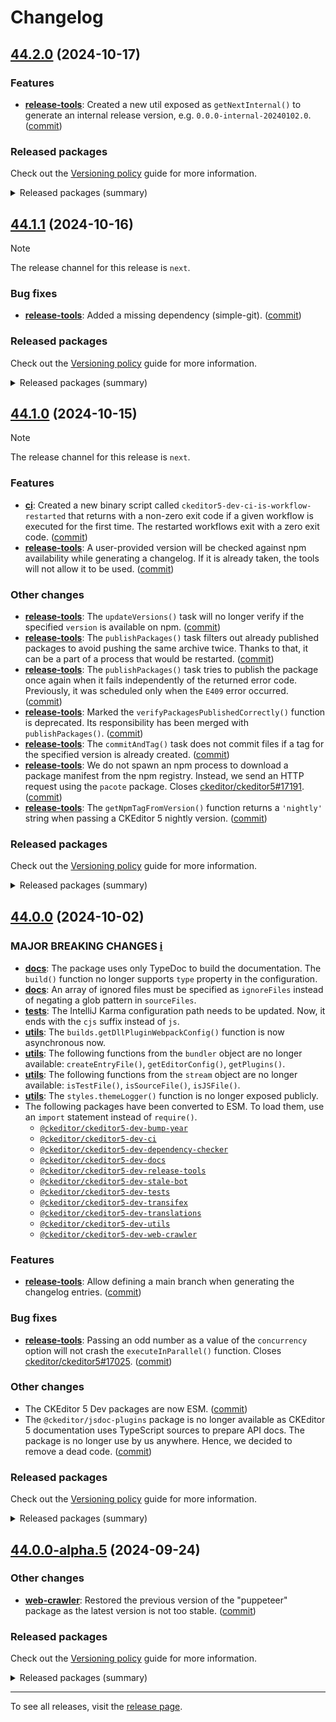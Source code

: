 Changelog
=========

## [44.2.0](https://github.com/ckeditor/ckeditor5-dev/compare/v44.1.1...v44.2.0) (2024-10-17)

### Features

* **[release-tools](https://www.npmjs.com/package/@ckeditor/ckeditor5-dev-release-tools)**: Created a new util exposed as `getNextInternal()` to generate an internal release version, e.g. `0.0.0-internal-20240102.0`. ([commit](https://github.com/ckeditor/ckeditor5-dev/commit/38346c679a8cb7ce328a9584a18529110f641325))

### Released packages

Check out the [Versioning policy](https://ckeditor.com/docs/ckeditor5/latest/framework/guides/support/versioning-policy.html) guide for more information.

<details>
<summary>Released packages (summary)</summary>

Releases containing new features:

* [@ckeditor/ckeditor5-dev-release-tools](https://www.npmjs.com/package/@ckeditor/ckeditor5-dev-release-tools/v/44.2.0): v44.1.1 => v44.2.0

Other releases:

* [@ckeditor/ckeditor5-dev-build-tools](https://www.npmjs.com/package/@ckeditor/ckeditor5-dev-build-tools/v/44.2.0): v44.1.1 => v44.2.0
* [@ckeditor/ckeditor5-dev-bump-year](https://www.npmjs.com/package/@ckeditor/ckeditor5-dev-bump-year/v/44.2.0): v44.1.1 => v44.2.0
* [@ckeditor/ckeditor5-dev-ci](https://www.npmjs.com/package/@ckeditor/ckeditor5-dev-ci/v/44.2.0): v44.1.1 => v44.2.0
* [@ckeditor/ckeditor5-dev-dependency-checker](https://www.npmjs.com/package/@ckeditor/ckeditor5-dev-dependency-checker/v/44.2.0): v44.1.1 => v44.2.0
* [@ckeditor/ckeditor5-dev-docs](https://www.npmjs.com/package/@ckeditor/ckeditor5-dev-docs/v/44.2.0): v44.1.1 => v44.2.0
* [@ckeditor/ckeditor5-dev-stale-bot](https://www.npmjs.com/package/@ckeditor/ckeditor5-dev-stale-bot/v/44.2.0): v44.1.1 => v44.2.0
* [@ckeditor/ckeditor5-dev-tests](https://www.npmjs.com/package/@ckeditor/ckeditor5-dev-tests/v/44.2.0): v44.1.1 => v44.2.0
* [@ckeditor/ckeditor5-dev-transifex](https://www.npmjs.com/package/@ckeditor/ckeditor5-dev-transifex/v/44.2.0): v44.1.1 => v44.2.0
* [@ckeditor/ckeditor5-dev-translations](https://www.npmjs.com/package/@ckeditor/ckeditor5-dev-translations/v/44.2.0): v44.1.1 => v44.2.0
* [@ckeditor/ckeditor5-dev-utils](https://www.npmjs.com/package/@ckeditor/ckeditor5-dev-utils/v/44.2.0): v44.1.1 => v44.2.0
* [@ckeditor/ckeditor5-dev-web-crawler](https://www.npmjs.com/package/@ckeditor/ckeditor5-dev-web-crawler/v/44.2.0): v44.1.1 => v44.2.0
* [@ckeditor/typedoc-plugins](https://www.npmjs.com/package/@ckeditor/typedoc-plugins/v/44.2.0): v44.1.1 => v44.2.0
</details>


## [44.1.1](https://github.com/ckeditor/ckeditor5-dev/compare/v44.1.0...v44.1.1) (2024-10-16)

> [!NOTE]
> The release channel for this release is `next`.

### Bug fixes

* **[release-tools](https://www.npmjs.com/package/@ckeditor/ckeditor5-dev-release-tools)**: Added a missing dependency (simple-git). ([commit](https://github.com/ckeditor/ckeditor5-dev/commit/914436ff2d14b8e44a767a8c66a3d36fe832158b))

### Released packages

Check out the [Versioning policy](https://ckeditor.com/docs/ckeditor5/latest/framework/guides/support/versioning-policy.html) guide for more information.

<details>
<summary>Released packages (summary)</summary>

Other releases:

* [@ckeditor/ckeditor5-dev-build-tools](https://www.npmjs.com/package/@ckeditor/ckeditor5-dev-build-tools/v/44.1.1): v44.1.0 => v44.1.1
* [@ckeditor/ckeditor5-dev-bump-year](https://www.npmjs.com/package/@ckeditor/ckeditor5-dev-bump-year/v/44.1.1): v44.1.0 => v44.1.1
* [@ckeditor/ckeditor5-dev-ci](https://www.npmjs.com/package/@ckeditor/ckeditor5-dev-ci/v/44.1.1): v44.1.0 => v44.1.1
* [@ckeditor/ckeditor5-dev-dependency-checker](https://www.npmjs.com/package/@ckeditor/ckeditor5-dev-dependency-checker/v/44.1.1): v44.1.0 => v44.1.1
* [@ckeditor/ckeditor5-dev-docs](https://www.npmjs.com/package/@ckeditor/ckeditor5-dev-docs/v/44.1.1): v44.1.0 => v44.1.1
* [@ckeditor/ckeditor5-dev-release-tools](https://www.npmjs.com/package/@ckeditor/ckeditor5-dev-release-tools/v/44.1.1): v44.1.0 => v44.1.1
* [@ckeditor/ckeditor5-dev-stale-bot](https://www.npmjs.com/package/@ckeditor/ckeditor5-dev-stale-bot/v/44.1.1): v44.1.0 => v44.1.1
* [@ckeditor/ckeditor5-dev-tests](https://www.npmjs.com/package/@ckeditor/ckeditor5-dev-tests/v/44.1.1): v44.1.0 => v44.1.1
* [@ckeditor/ckeditor5-dev-transifex](https://www.npmjs.com/package/@ckeditor/ckeditor5-dev-transifex/v/44.1.1): v44.1.0 => v44.1.1
* [@ckeditor/ckeditor5-dev-translations](https://www.npmjs.com/package/@ckeditor/ckeditor5-dev-translations/v/44.1.1): v44.1.0 => v44.1.1
* [@ckeditor/ckeditor5-dev-utils](https://www.npmjs.com/package/@ckeditor/ckeditor5-dev-utils/v/44.1.1): v44.1.0 => v44.1.1
* [@ckeditor/ckeditor5-dev-web-crawler](https://www.npmjs.com/package/@ckeditor/ckeditor5-dev-web-crawler/v/44.1.1): v44.1.0 => v44.1.1
* [@ckeditor/typedoc-plugins](https://www.npmjs.com/package/@ckeditor/typedoc-plugins/v/44.1.1): v44.1.0 => v44.1.1
</details>


## [44.1.0](https://github.com/ckeditor/ckeditor5-dev/compare/v44.0.0...v44.1.0) (2024-10-15)

> [!NOTE]
> The release channel for this release is `next`.

### Features

* **[ci](https://www.npmjs.com/package/@ckeditor/ckeditor5-dev-ci)**: Created a new binary script called `ckeditor5-dev-ci-is-workflow-restarted` that returns with a non-zero exit code if a given workflow is executed for the first time. The restarted workflows exit with a zero exit code. ([commit](https://github.com/ckeditor/ckeditor5-dev/commit/ff7d7387cc46fc24d7992178f331f29df50f7e53))
* **[release-tools](https://www.npmjs.com/package/@ckeditor/ckeditor5-dev-release-tools)**: A user-provided version will be checked against npm availability while generating a changelog. If it is already taken, the tools will not allow it to be used. ([commit](https://github.com/ckeditor/ckeditor5-dev/commit/ff7d7387cc46fc24d7992178f331f29df50f7e53))

### Other changes

* **[release-tools](https://www.npmjs.com/package/@ckeditor/ckeditor5-dev-release-tools)**: The `updateVersions()` task will no longer verify if the specified `version` is available on npm. ([commit](https://github.com/ckeditor/ckeditor5-dev/commit/ff7d7387cc46fc24d7992178f331f29df50f7e53))
* **[release-tools](https://www.npmjs.com/package/@ckeditor/ckeditor5-dev-release-tools)**: The `publishPackages()` task filters out already published packages to avoid pushing the same archive twice. Thanks to that, it can be a part of a process that would be restarted. ([commit](https://github.com/ckeditor/ckeditor5-dev/commit/ff7d7387cc46fc24d7992178f331f29df50f7e53))
* **[release-tools](https://www.npmjs.com/package/@ckeditor/ckeditor5-dev-release-tools)**: The `publishPackages()` task tries to publish the package once again when it fails independently of the returned error code. Previously, it was scheduled only when the `E409` error occurred. ([commit](https://github.com/ckeditor/ckeditor5-dev/commit/ff7d7387cc46fc24d7992178f331f29df50f7e53))
* **[release-tools](https://www.npmjs.com/package/@ckeditor/ckeditor5-dev-release-tools)**: Marked the `verifyPackagesPublishedCorrectly()` function is deprecated. Its responsibility has been merged with `publishPackages()`. ([commit](https://github.com/ckeditor/ckeditor5-dev/commit/ff7d7387cc46fc24d7992178f331f29df50f7e53))
* **[release-tools](https://www.npmjs.com/package/@ckeditor/ckeditor5-dev-release-tools)**: The `commitAndTag()` task does not commit files if a tag for the specified version is already created. ([commit](https://github.com/ckeditor/ckeditor5-dev/commit/ff7d7387cc46fc24d7992178f331f29df50f7e53))
* **[release-tools](https://www.npmjs.com/package/@ckeditor/ckeditor5-dev-release-tools)**: We do not spawn an npm process to download a package manifest from the npm registry. Instead, we send an HTTP request using the `pacote` package. Closes [ckeditor/ckeditor5#17191](https://github.com/ckeditor/ckeditor5/issues/17191). ([commit](https://github.com/ckeditor/ckeditor5-dev/commit/a155390a2ee45190ce6edc49ed48f8e871aa641f))
* **[release-tools](https://www.npmjs.com/package/@ckeditor/ckeditor5-dev-release-tools)**: The `getNpmTagFromVersion()` function returns a `'nightly'` string when passing a CKEditor 5 nightly version. ([commit](https://github.com/ckeditor/ckeditor5-dev/commit/4edf71cade5c73a8f9a7dbf80994490eeb400b60))

### Released packages

Check out the [Versioning policy](https://ckeditor.com/docs/ckeditor5/latest/framework/guides/support/versioning-policy.html) guide for more information.

<details>
<summary>Released packages (summary)</summary>

Releases containing new features:

* [@ckeditor/ckeditor5-dev-ci](https://www.npmjs.com/package/@ckeditor/ckeditor5-dev-ci/v/44.1.0): v44.0.0 => v44.1.0
* [@ckeditor/ckeditor5-dev-release-tools](https://www.npmjs.com/package/@ckeditor/ckeditor5-dev-release-tools/v/44.1.0): v44.0.0 => v44.1.0

Other releases:

* [@ckeditor/ckeditor5-dev-build-tools](https://www.npmjs.com/package/@ckeditor/ckeditor5-dev-build-tools/v/44.1.0): v44.0.0 => v44.1.0
* [@ckeditor/ckeditor5-dev-bump-year](https://www.npmjs.com/package/@ckeditor/ckeditor5-dev-bump-year/v/44.1.0): v44.0.0 => v44.1.0
* [@ckeditor/ckeditor5-dev-dependency-checker](https://www.npmjs.com/package/@ckeditor/ckeditor5-dev-dependency-checker/v/44.1.0): v44.0.0 => v44.1.0
* [@ckeditor/ckeditor5-dev-docs](https://www.npmjs.com/package/@ckeditor/ckeditor5-dev-docs/v/44.1.0): v44.0.0 => v44.1.0
* [@ckeditor/ckeditor5-dev-stale-bot](https://www.npmjs.com/package/@ckeditor/ckeditor5-dev-stale-bot/v/44.1.0): v44.0.0 => v44.1.0
* [@ckeditor/ckeditor5-dev-tests](https://www.npmjs.com/package/@ckeditor/ckeditor5-dev-tests/v/44.1.0): v44.0.0 => v44.1.0
* [@ckeditor/ckeditor5-dev-transifex](https://www.npmjs.com/package/@ckeditor/ckeditor5-dev-transifex/v/44.1.0): v44.0.0 => v44.1.0
* [@ckeditor/ckeditor5-dev-translations](https://www.npmjs.com/package/@ckeditor/ckeditor5-dev-translations/v/44.1.0): v44.0.0 => v44.1.0
* [@ckeditor/ckeditor5-dev-utils](https://www.npmjs.com/package/@ckeditor/ckeditor5-dev-utils/v/44.1.0): v44.0.0 => v44.1.0
* [@ckeditor/ckeditor5-dev-web-crawler](https://www.npmjs.com/package/@ckeditor/ckeditor5-dev-web-crawler/v/44.1.0): v44.0.0 => v44.1.0
* [@ckeditor/typedoc-plugins](https://www.npmjs.com/package/@ckeditor/typedoc-plugins/v/44.1.0): v44.0.0 => v44.1.0
</details>


## [44.0.0](https://github.com/ckeditor/ckeditor5-dev/compare/v43.0.0...v44.0.0) (2024-10-02)

### MAJOR BREAKING CHANGES [ℹ️](https://ckeditor.com/docs/ckeditor5/latest/framework/guides/support/versioning-policy.html#major-and-minor-breaking-changes)

* **[docs](https://www.npmjs.com/package/@ckeditor/ckeditor5-dev-docs)**: The package uses only TypeDoc to build the documentation. The `build()` function no longer supports `type` property in the configuration.
* **[docs](https://www.npmjs.com/package/@ckeditor/ckeditor5-dev-docs)**: An array of ignored files must be specified as `ignoreFiles` instead of negating a glob pattern in `sourceFiles`.
* **[tests](https://www.npmjs.com/package/@ckeditor/ckeditor5-dev-tests)**: The IntelliJ Karma configuration path needs to be updated. Now, it ends with the `cjs` suffix instead of `js`.
* **[utils](https://www.npmjs.com/package/@ckeditor/ckeditor5-dev-utils)**: The `builds.getDllPluginWebpackConfig()` function is now asynchronous now.
* **[utils](https://www.npmjs.com/package/@ckeditor/ckeditor5-dev-utils)**: The following functions from the `bundler` object are no longer available: `createEntryFile()`, `getEditorConfig()`, `getPlugins()`.
* **[utils](https://www.npmjs.com/package/@ckeditor/ckeditor5-dev-utils)**: The following functions from the `stream` object are no longer available: `isTestFile()`, `isSourceFile()`, `isJSFile()`.
* **[utils](https://www.npmjs.com/package/@ckeditor/ckeditor5-dev-utils)**: The `styles.themeLogger()` function is no longer exposed publicly.
* The following packages have been converted to ESM. To load them, use an `import` statement instead of `require()`.
  * [`@ckeditor/ckeditor5-dev-bump-year`](https://www.npmjs.com/package/@ckeditor/ckeditor5-dev-bump-year)
  * [`@ckeditor/ckeditor5-dev-ci`](https://www.npmjs.com/package/@ckeditor/ckeditor5-dev-ci)
  * [`@ckeditor/ckeditor5-dev-dependency-checker`](https://www.npmjs.com/package/@ckeditor/ckeditor5-dev-dependency-checker)
  * [`@ckeditor/ckeditor5-dev-docs`](https://www.npmjs.com/package/@ckeditor/ckeditor5-dev-docs)
  * [`@ckeditor/ckeditor5-dev-release-tools`](https://www.npmjs.com/package/@ckeditor/ckeditor5-dev-release-tools)
  * [`@ckeditor/ckeditor5-dev-stale-bot`](https://www.npmjs.com/package/@ckeditor/ckeditor5-dev-stale-bot)
  * [`@ckeditor/ckeditor5-dev-tests`](https://www.npmjs.com/package/@ckeditor/ckeditor5-dev-tests)
  * [`@ckeditor/ckeditor5-dev-transifex`](https://www.npmjs.com/package/@ckeditor/ckeditor5-dev-transifex)
  * [`@ckeditor/ckeditor5-dev-translations`](https://www.npmjs.com/package/@ckeditor/ckeditor5-dev-translations)
  * [`@ckeditor/ckeditor5-dev-utils`](https://www.npmjs.com/package/@ckeditor/ckeditor5-dev-utils)
  * [`@ckeditor/ckeditor5-dev-web-crawler`](https://www.npmjs.com/package/@ckeditor/ckeditor5-dev-web-crawler)

### Features

* **[release-tools](https://www.npmjs.com/package/@ckeditor/ckeditor5-dev-release-tools)**: Allow defining a main branch when generating the changelog entries. ([commit](https://github.com/ckeditor/ckeditor5-dev/commit/8b5078e67ebbbe9e8a5a952fa18646dfca6a2563))

### Bug fixes

* **[release-tools](https://www.npmjs.com/package/@ckeditor/ckeditor5-dev-release-tools)**: Passing an odd number as a value of the `concurrency` option will not crash the `executeInParallel()` function. Closes [ckeditor/ckeditor5#17025](https://github.com/ckeditor/ckeditor5/issues/17025). ([commit](https://github.com/ckeditor/ckeditor5-dev/commit/50c744ea27f6a41c42f18c85e87082e66d146b4b))

### Other changes

* The CKEditor 5 Dev packages are now ESM. ([commit](https://github.com/ckeditor/ckeditor5-dev/commit/50c744ea27f6a41c42f18c85e87082e66d146b4b))
* The `@ckeditor/jsdoc-plugins` package is no longer available as CKEditor 5 documentation uses TypeScript sources to prepare API docs. The package is no longer use by us anywhere. Hence, we decided to remove a dead code. ([commit](https://github.com/ckeditor/ckeditor5-dev/commit/50c744ea27f6a41c42f18c85e87082e66d146b4b))

### Released packages

Check out the [Versioning policy](https://ckeditor.com/docs/ckeditor5/latest/framework/guides/support/versioning-policy.html) guide for more information.

<details>
<summary>Released packages (summary)</summary>

Other releases:

* [@ckeditor/ckeditor5-dev-build-tools](https://www.npmjs.com/package/@ckeditor/ckeditor5-dev-build-tools/v/44.0.0): v43.0.0 => v44.0.0
* [@ckeditor/ckeditor5-dev-bump-year](https://www.npmjs.com/package/@ckeditor/ckeditor5-dev-bump-year/v/44.0.0): v43.0.0 => v44.0.0
* [@ckeditor/ckeditor5-dev-ci](https://www.npmjs.com/package/@ckeditor/ckeditor5-dev-ci/v/44.0.0): v43.0.0 => v44.0.0
* [@ckeditor/ckeditor5-dev-dependency-checker](https://www.npmjs.com/package/@ckeditor/ckeditor5-dev-dependency-checker/v/44.0.0): v43.0.0 => v44.0.0
* [@ckeditor/ckeditor5-dev-docs](https://www.npmjs.com/package/@ckeditor/ckeditor5-dev-docs/v/44.0.0): v43.0.0 => v44.0.0
* [@ckeditor/ckeditor5-dev-release-tools](https://www.npmjs.com/package/@ckeditor/ckeditor5-dev-release-tools/v/44.0.0): v43.0.0 => v44.0.0
* [@ckeditor/ckeditor5-dev-stale-bot](https://www.npmjs.com/package/@ckeditor/ckeditor5-dev-stale-bot/v/44.0.0): v43.0.0 => v44.0.0
* [@ckeditor/ckeditor5-dev-tests](https://www.npmjs.com/package/@ckeditor/ckeditor5-dev-tests/v/44.0.0): v43.0.0 => v44.0.0
* [@ckeditor/ckeditor5-dev-transifex](https://www.npmjs.com/package/@ckeditor/ckeditor5-dev-transifex/v/44.0.0): v43.0.0 => v44.0.0
* [@ckeditor/ckeditor5-dev-translations](https://www.npmjs.com/package/@ckeditor/ckeditor5-dev-translations/v/44.0.0): v43.0.0 => v44.0.0
* [@ckeditor/ckeditor5-dev-utils](https://www.npmjs.com/package/@ckeditor/ckeditor5-dev-utils/v/44.0.0): v43.0.0 => v44.0.0
* [@ckeditor/ckeditor5-dev-web-crawler](https://www.npmjs.com/package/@ckeditor/ckeditor5-dev-web-crawler/v/44.0.0): v43.0.0 => v44.0.0
* [@ckeditor/typedoc-plugins](https://www.npmjs.com/package/@ckeditor/typedoc-plugins/v/44.0.0): v43.0.0 => v44.0.0
</details>


## [44.0.0-alpha.5](https://github.com/ckeditor/ckeditor5-dev/compare/v44.0.0-alpha.4...v44.0.0-alpha.5) (2024-09-24)

### Other changes

* **[web-crawler](https://www.npmjs.com/package/@ckeditor/ckeditor5-dev-web-crawler)**: Restored the previous version of the "puppeteer" package as the latest version is not too stable. ([commit](https://github.com/ckeditor/ckeditor5-dev/commit/3c2df981b960e20d4de943f527375dc408a425d7))

### Released packages

Check out the [Versioning policy](https://ckeditor.com/docs/ckeditor5/latest/framework/guides/support/versioning-policy.html) guide for more information.

<details>
<summary>Released packages (summary)</summary>

Other releases:

* [@ckeditor/ckeditor5-dev-build-tools](https://www.npmjs.com/package/@ckeditor/ckeditor5-dev-build-tools/v/44.0.0-alpha.5): v44.0.0-alpha.4 => v44.0.0-alpha.5
* [@ckeditor/ckeditor5-dev-bump-year](https://www.npmjs.com/package/@ckeditor/ckeditor5-dev-bump-year/v/44.0.0-alpha.5): v44.0.0-alpha.4 => v44.0.0-alpha.5
* [@ckeditor/ckeditor5-dev-ci](https://www.npmjs.com/package/@ckeditor/ckeditor5-dev-ci/v/44.0.0-alpha.5): v44.0.0-alpha.4 => v44.0.0-alpha.5
* [@ckeditor/ckeditor5-dev-dependency-checker](https://www.npmjs.com/package/@ckeditor/ckeditor5-dev-dependency-checker/v/44.0.0-alpha.5): v44.0.0-alpha.4 => v44.0.0-alpha.5
* [@ckeditor/ckeditor5-dev-docs](https://www.npmjs.com/package/@ckeditor/ckeditor5-dev-docs/v/44.0.0-alpha.5): v44.0.0-alpha.4 => v44.0.0-alpha.5
* [@ckeditor/ckeditor5-dev-release-tools](https://www.npmjs.com/package/@ckeditor/ckeditor5-dev-release-tools/v/44.0.0-alpha.5): v44.0.0-alpha.4 => v44.0.0-alpha.5
* [@ckeditor/ckeditor5-dev-stale-bot](https://www.npmjs.com/package/@ckeditor/ckeditor5-dev-stale-bot/v/44.0.0-alpha.5): v44.0.0-alpha.4 => v44.0.0-alpha.5
* [@ckeditor/ckeditor5-dev-tests](https://www.npmjs.com/package/@ckeditor/ckeditor5-dev-tests/v/44.0.0-alpha.5): v44.0.0-alpha.4 => v44.0.0-alpha.5
* [@ckeditor/ckeditor5-dev-transifex](https://www.npmjs.com/package/@ckeditor/ckeditor5-dev-transifex/v/44.0.0-alpha.5): v44.0.0-alpha.4 => v44.0.0-alpha.5
* [@ckeditor/ckeditor5-dev-translations](https://www.npmjs.com/package/@ckeditor/ckeditor5-dev-translations/v/44.0.0-alpha.5): v44.0.0-alpha.4 => v44.0.0-alpha.5
* [@ckeditor/ckeditor5-dev-utils](https://www.npmjs.com/package/@ckeditor/ckeditor5-dev-utils/v/44.0.0-alpha.5): v44.0.0-alpha.4 => v44.0.0-alpha.5
* [@ckeditor/ckeditor5-dev-web-crawler](https://www.npmjs.com/package/@ckeditor/ckeditor5-dev-web-crawler/v/44.0.0-alpha.5): v44.0.0-alpha.4 => v44.0.0-alpha.5
* [@ckeditor/typedoc-plugins](https://www.npmjs.com/package/@ckeditor/typedoc-plugins/v/44.0.0-alpha.5): v44.0.0-alpha.4 => v44.0.0-alpha.5
</details>

---

To see all releases, visit the [release page](https://github.com/ckeditor/ckeditor5-dev/releases).
